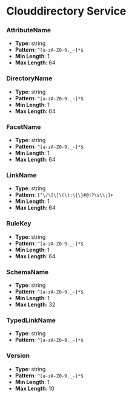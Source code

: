 # Clouddirectory Service

### AttributeName
- **Type**: string
- **Pattern**: `^[a-zA-Z0-9._-]*$`
- **Min Length**: 1
- **Max Length**: 64

### DirectoryName
- **Type**: string
- **Pattern**: `^[a-zA-Z0-9._-]*$`
- **Min Length**: 1
- **Max Length**: 64

### FacetName
- **Type**: string
- **Pattern**: `^[a-zA-Z0-9._-]*$`
- **Min Length**: 1
- **Max Length**: 64

### LinkName
- **Type**: string
- **Pattern**: `[^\/\[\]\(\):\{\}#@!?\s\\;]+`
- **Min Length**: 1
- **Max Length**: 64

### RuleKey
- **Type**: string
- **Pattern**: `^[a-zA-Z0-9._-]*$`
- **Min Length**: 1
- **Max Length**: 64

### SchemaName
- **Type**: string
- **Pattern**: `^[a-zA-Z0-9._-]*$`
- **Min Length**: 1
- **Max Length**: 32

### TypedLinkName
- **Type**: string
- **Pattern**: `^[a-zA-Z0-9._-]*$`

### Version
- **Type**: string
- **Pattern**: `^[a-zA-Z0-9._-]*$`
- **Min Length**: 1
- **Max Length**: 10

